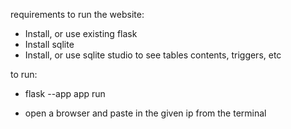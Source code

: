 requirements to run the website:
- Install, or use existing flask
- Install sqlite
- Install, or use sqlite studio to see tables contents, triggers, etc
    

to run:
- flask --app app run
    
- open a browser and paste in the given ip from the terminal